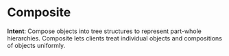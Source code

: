 # Composite

**Intent**: Compose objects into tree structures to represent part-whole hierarchies. Composite lets clients treat individual objects and compositions of objects uniformly.
